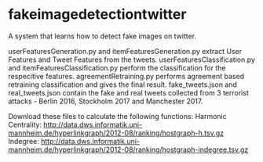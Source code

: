 # fakeimagedetectiontwitter
A system that learns how to detect fake images on twitter.

userFeaturesGeneration.py and itemFeaturesGeneration.py extract User Features and Tweet Features from the tweets.
userFeaturesClassification.py and itemFeaturesClassification.py perform the classification for the respecitive features.
agreementRetraining.py performs agreement based retraining classification and gives the final result.
fake_tweets.json and real_tweets.json contain the fake and real tweets collected from 3 terrorist attacks - Berlin 2016, Stockholm 2017 and Manchester 2017.

Download these files to calculate the following functions:
Harmonic Centrality: http://data.dws.informatik.uni-mannheim.de/hyperlinkgraph/2012-08/ranking/hostgraph-h.tsv.gz
Indegree: http://data.dws.informatik.uni-mannheim.de/hyperlinkgraph/2012-08/ranking/hostgraph-indegree.tsv.gz
